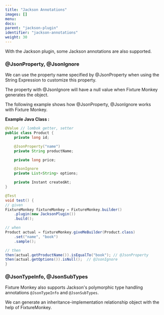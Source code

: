 ```yaml
---
title: "Jackson Annotations"
images: []
menu:
docs:
parent: "jackson-plugin"
identifier: "jackson-annotations"
weight: 30
---
```


With the Jackson plugin, some Jackson annotations are also supported.

### @JsonProperty, @JsonIgnore

We can use the property name specified by @JsonProperty when using the String Expression to customize this property.

The property with @JsonIgnore will have a null value when Fixture Monkey generates the object.

The following example shows how @JsonProperty, @JsonIgnore works with Fixture Monkey.

**Example Java Class :**
```java
@Value // lombok getter, setter
public class Product {
    private long id;

    @JsonProperty("name")
    private String productName;

    private long price;

    @JsonIgnore
    private List<String> options;

    private Instant createdAt;
}
```

```java
@Test
void test() {
// given
FixtureMonkey fixtureMonkey = FixtureMonkey.builder()
    .plugin(new JacksonPlugin())
    .build();

// when
Product actual = fixtureMonkey.giveMeBuilder(Product.class)
    .set("name", "book")
    .sample();

// then
then(actual.getProductName()).isEqualTo("book"); // @JsonProperty
then(actual.getOptions()).isNull();  // @JsonIgnore
}
```


### @JsonTypeInfo, @JsonSubTypes
Fixture Monkey also supports Jackson's polymorphic type handling annotations `@JsonTypeInfo` and `@JsonSubTypes`.

We can generate an inheritance-implementation relationship object with the help of FixtureMonkey.
